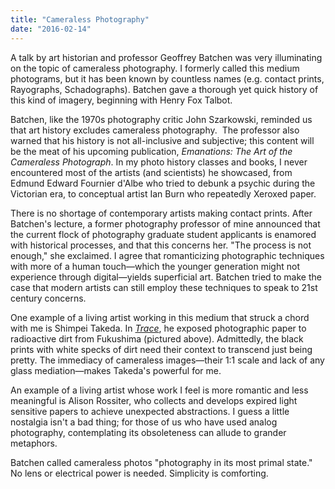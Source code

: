 ```yaml
---
title: "Cameraless Photography"
date: "2016-02-14"
---
```


A talk by art historian and professor Geoffrey Batchen was very illuminating on the topic of cameraless photography. I formerly called this medium photograms, but it has been known by countless names (e.g. contact prints, Rayographs, Schadographs). Batchen gave a thorough yet quick history of this kind of imagery, beginning with Henry Fox Talbot.

Batchen, like the 1970s photography critic John Szarkowski, reminded us that art history excludes cameraless photography.  The professor also warned that his history is not all-inclusive and subjective; this content will be the meat of his upcoming publication, _Emanations: The Art of the Cameraless Photograph_. In my photo history classes and books, I never encountered most of the artists (and scientists) he showcased, from Edmund Edward Fournier d'Albe who tried to debunk a psychic during the Victorian era, to conceptual artist Ian Burn who repeatedly Xeroxed paper.

There is no shortage of contemporary artists making contact prints. After Batchen's lecture, a former photography professor of mine announced that the current flock of photography graduate student applicants is enamored with historical processes, and that this concerns her. "The process is not enough," she exclaimed. I agree that romanticizing photographic techniques with more of a human touch—which the younger generation might not experience through digital—yields superficial art. Batchen tried to make the case that modern artists can still employ these techniques to speak to 21st century concerns.

One example of a living artist working in this medium that struck a chord with me is Shimpei Takeda. In _[Trace](http://www.shimpeitakeda.com/trace/)_, he exposed photographic paper to radioactive dirt from Fukushima (pictured above). Admittedly, the black prints with white specks of dirt need their context to transcend just being pretty. The immediacy of cameraless images—their 1:1 scale and lack of any glass mediation—makes Takeda's powerful for me.

An example of a living artist whose work I feel is more romantic and less meaningful is Alison Rossiter, who collects and develops expired light sensitive papers to achieve unexpected abstractions. I guess a little nostalgia isn't a bad thing; for those of us who have used analog photography, contemplating its obsoleteness can allude to grander metaphors.

Batchen called cameraless photos "photography in its most primal state." No lens or electrical power is needed. Simplicity is comforting.
